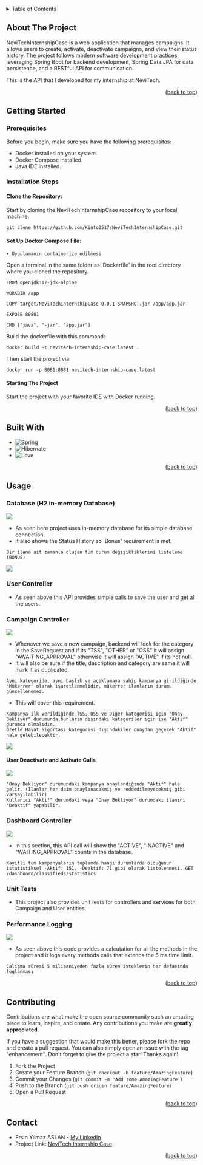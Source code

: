<a name="readme-top"></a>

<details>
  <summary>Table of Contents</summary>
  <ol>
    <li>
      <a href="#about-the-project">About The Project</a>
    </li>
    <li>
      <a href="#getting-started">Getting Started</a>
    </li>
    <li><a href="#built-with">Built With</a></li>
    <li><a href="#usage">Usage</a></li>
    <li><a href="#contributing">Contributing</a></li>
    <li><a href="#contact">Contact</a></li>
  </ol>
</details>


## About The Project

NeviTechInternshipCase is a web application that manages campaigns. It allows users to create, activate, deactivate campaigns, and view their status history.
The project follows modern software development practices, leveraging Spring Boot for backend development, Spring Data JPA for data persistence, and a RESTful API for communication.

This is the API that I developed for my internship at NeviTech.

<p align="right">(<a href="#readme-top">back to top</a>)</p>

## Getting Started

### Prerequisites

Before you begin, make sure you have the following prerequisites:

* Docker installed on your system.
* Docker Compose installed.
* Java IDE installed.

### Installation Steps

#### Clone the Repository:

Start by cloning the NeviTechInternshipCase repository to your local machine.

```
git clone https://github.com/Kinto2517/NeviTechInternshipCase.git
```

#### Set Up Docker Compose File:

```
• Uygulamanın containerize edilmesi
```

Open a terminal in the same folder as 'Dockerfile' in the root directory where you cloned the repository.
```
FROM openjdk:17-jdk-alpine

WORKDIR /app

COPY target/NeviTechInternshipCase-0.0.1-SNAPSHOT.jar /app/app.jar

EXPOSE 80801

CMD ["java", "-jar", "app.jar"]

```
Build the dockerfile with this command:
```
docker build -t nevitech-internship-case:latest .
```
Then start the project via 
```
docker run -p 8081:8081 nevitech-internship-case:latest
```


#### Starting The Project

Start the project with your favorite IDE with Docker running.

<p align="right">(<a href="#readme-top">back to top</a>)</p>

## Built With

* ![Spring](https://img.shields.io/badge/Spring-6DB33F?style=for-the-badge&logo=spring&logoColor=white)
* ![Hibernate](https://img.shields.io/badge/Hibernate-59666C?style=for-the-badge&logo=Hibernate&logoColor=white)
* ![Love](http://ForTheBadge.com/images/badges/built-with-love.svg)
  
<p align="right">(<a href="#readme-top">back to top</a>)</p>



## Usage

### Database (H2 in-memory Database)

<img class="img-responsive" src="imgs/Screenshot_1.png" align="">

* As seen here project uses in-memory database for its simple database connection.
* It also shows the Status History so 'Bonus' requirement is met.

```
Bir ilana ait zamanla oluşan tüm durum değişikliklerini listeleme (BONUS)
```

<img class="img-responsive" src="imgs/Screenshot_2.png" align="">

### User Controller
* As seen above this API provides simple calls to save the user and get all the users.


### Campaign Controller

<img class="img-responsive" src="imgs/Screenshot_3.png" align="">
  
* Whenever we save a new campaign, backend will look for the category in the SaveRequest and if its "TSS", "OTHER" or "OSS" it will assign "AWAITING_APPROVAL" otherwise it will assign "ACTIVE" if its not null.
* It will also be sure if the title, description and category are same it will mark it as duplicated.
```
Aynı kategoride, aynı başlık ve açıklamaya sahip kampanya girildiğinde "Mükerrer" olarak işaretlenmelidir, mükerrer ilanların durumu güncellenemez.
```
  
* This will cover this requirement.

```
Kampanya ilk verildiğinde TSS, ÖSS ve Diğer kategorisi için "Onay Bekliyor" durumunda,bunların dışındaki kategoriler için ise "Aktif" durumda olmalıdır.
Özetle Hayat Sigortası kategorisi dışındakiler onaydan geçerek "Aktif" hale gelebilecektir.
```
<img class="img-responsive" src="imgs/Screenshot_4.png" align="">

#### User Deactivate and Activate Calls

<img class="img-responsive" src="imgs/Screenshot_5.png" align="">

```
"Onay Bekliyor" durumundaki kampanya onaylandığında "Aktif" hale gelir. (İlanlar her daim onaylanacakmış ve reddedilmeyecekmiş gibi varsayılabilir)
Kullanıcı "Aktif" durumdaki veya "Onay Bekliyor" durumdaki ilanını "Deaktif" yapabilir.
```

### Dashboard Controller

<img class="img-responsive" src="imgs/Screenshot_6.png" align="">

* In this section, this API call will show the "ACTIVE", "INACTIVE" and "WAITING_APPROVAL" counts in the database.

```
Kayıtlı tüm kampanyaların toplamda hangi durumlarda olduğunun istatistiksel -Aktif: 151, -Deaktif: 71 gibi olarak listelenmesi. GET /dashboard/classifieds/statistics
```

### Unit Tests

* This project also provides unit tests for controllers and services for both Campaign and User entities.

### Performance Logging 

<img class="img-responsive" src="imgs/Screenshot_7.png" align="">

* As seen above this code provides a calcutation for all the methods in the project and it logs every methods calls that extends the 5 ms time limit.

```
Çalışma süresi 5 milisaniyeden fazla süren isteklerin her defasında loglanması
```


<p align="right">(<a href="#readme-top">back to top</a>)</p>


## Contributing

Contributions are what make the open source community such an amazing place to learn, inspire, and create. Any contributions you make are **greatly appreciated**.

If you have a suggestion that would make this better, please fork the repo and create a pull request. You can also simply open an issue with the tag "enhancement".
Don't forget to give the project a star! Thanks again!

1. Fork the Project
2. Create your Feature Branch (`git checkout -b feature/AmazingFeature`)
3. Commit your Changes (`git commit -m 'Add some AmazingFeature'`)
4. Push to the Branch (`git push origin feature/AmazingFeature`)
5. Open a Pull Request

<p align="right">(<a href="#readme-top">back to top</a>)</p>


## Contact

* Ersin Yılmaz ASLAN - [My LinkedIn](https://tr.linkedin.com/in/ersinya)
* Project Link: [NeviTech Internship Case](https://github.com/Kinto2517/NeviTechInternshipCase)

<p align="right">(<a href="#readme-top">back to top</a>)</p>
